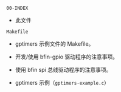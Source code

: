 `00-INDEX`

- 此文件

`Makefile`

- gptimers 示例文件的 Makefile。

- 开发/使用 bfin-gpio 驱动程序的注意事项。

- 使用 bfin spi 总线驱动程序的注意事项。

- gptimers 示例（`gptimers-example.c`）